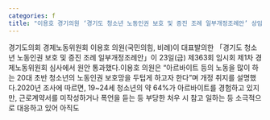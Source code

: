 ```yaml
---
categories: f
title: "이용호 경기의원 ‘경기도 청소년 노동인권 보호 및 증진 조례 일부개정조례안’ 상임위 통과"
---
```

경기도의회 경제노동위원회 이용호 의원(국민의힘, 비례)이 대표발의한 「경기도 청소년 노동인권 보호 및 증진 조례 일부개정조례안」이 23일(금) 제363회 임시회 제1차 경제노동위원회 심사에서 원안 통과했다.이용호 의원은 “아르바이트 등의 노동을 많이 하는 20대 초반 청소년의 노동인권 보호망을 두텁게 하고자 한다”며 개정 취지를 설명했다.2020년 조사에 따르면, 19~24세 청소년의 약 64%가 아르바이트를 경험하고 있지만, 근로계약서를 미작성하거나 폭언을 듣는 등 부당한 처우 시 참고 일하는 등 소극적으로 대응하고 있어 아직도